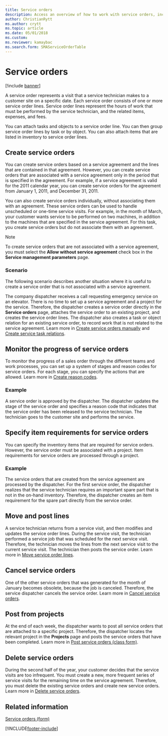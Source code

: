 ```yaml
---
title: Service orders  
description: Access an overview of how to work with service orders, including outlines on creating service orders and monitoring the progress of service orders.
author: ChristianRytt
ms.author: crytt
ms.topic: article
ms.date: 05/01/2018
ms.custom:
ms.reviewer: kamaybac
ms.search.form: SMAServiceOrderTable
---
```


# Service orders

[!include [banner](../includes/banner.md)]

A service order represents a visit that a service technician makes to a customer site on a specific date. Each service order consists of one or more service order lines. Service order lines represent the hours of work that must be performed by the service technician, and the related items, expenses, and fees.

You can attach tasks and objects to a service order line. You can then group service order lines by task or by object. You can also attach items that are listed in inventory to service order lines.

## Create service orders

You can create service orders based on a service agreement and the lines that are contained in that agreement. However, you can create service orders that are associated with a service agreement only in the period that is specified in the agreement. For example, if a service agreement is valid for the 2011 calendar year, you can create service orders for the agreement from January 1, 2011, and December 31, 2011.

You can also create service orders individually, without associating them with an agreement. These service orders can be used to handle unscheduled or one-time service visits. For example, in the month of March, your customer wants service to be performed on two machines, in addition to the machines that are specified in the service agreement. For this task, you create service orders but do not associate them with an agreement.


> [!NOTE]
> To create service orders that are not associated with a service agreement, you must select the **Allow without service agreement** check box in the **Service management parameters** page.

### Scenario

The following scenario describes another situation where it is useful to create a service order that is not associated with a service agreement.

The company dispatcher receives a call requesting emergency service on an elevator. There is no time to set up a service agreement and a project for the service. Therefore, the dispatcher creates a service order directly in the **Service orders** page, attaches the service order to an existing project, and creates the service order lines. The dispatcher also creates a task or object relation for an existing service order, to record work that is not related to the service agreement. Learn more in [Create service orders manually](create-service-orders-manually.md) and [Create service task relations](create-service-task-relations.md).

## Monitor the progress of service orders

To monitor the progress of a sales order through the different teams and work processes, you can set up a system of stages and reason codes for service orders. For each stage, you can specify the actions that are allowed. Learn more in [Create reason codes](create-reason-codes.md).

### Example

A service order is approved by the dispatcher. The dispatcher updates the stage of the service order and specifies a reason code that indicates that the service order has been released to the service technician. The technician goes to the customer site and performs the service.

## Specify item requirements for service orders

You can specify the inventory items that are required for service orders. However, the service order must be associated with a project. Item requirements for service orders are processed through a project. 

### Example

The service orders that are created from the service agreement are processed by the dispatcher. For the first service order, the dispatcher realizes that the service technician requires an important spare part that is not in the on-hand inventory. Therefore, the dispatcher creates an item requirement for the spare part directly from the service order.

## Move and post lines

A service technician returns from a service visit, and then modifies and updates the service order lines. During the service visit, the technician performed a service job that was scheduled for the next service visit. Therefore, the technician moves the lines from the next service visit to the current service visit. The technician then posts the service order. Learn more in [Move service order lines](move-service-order-lines.md).

## Cancel service orders

One of the other service orders that was generated for the month of January becomes obsolete, because the job is canceled. Therefore, the service dispatcher cancels the service order. Learn more in [Cancel service orders](cancel-service-orders.md).

## Post from projects

At the end of each week, the dispatcher wants to post all service orders that are attached to a specific project. Therefore, the dispatcher locates the relevant project in the **Projects** page and posts the service orders that have been completed. Learn more in [Post service orders (class form)](https://technet.microsoft.com/library/aa574685\(v=ax.60\)).

## Delete service orders

During the second half of the year, your customer decides that the service visits are too infrequent. You must create a new, more frequent series of service visits for the remaining time on the service agreement. Therefore, you must delete the existing service orders and create new service orders. Learn more in [Delete service orders](delete-service-orders.md).

## Related information

[Service orders (form)](https://technet.microsoft.com/library/aa554361\(v=ax.60\))

  




[!INCLUDE[footer-include](../../includes/footer-banner.md)]